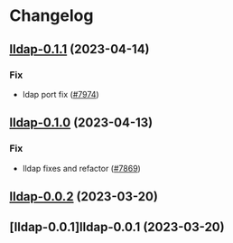 # Changelog



## [lldap-0.1.1](https://github.com/truecharts/charts/compare/lldap-0.1.0...lldap-0.1.1) (2023-04-14)

### Fix

- ldap port fix ([#7974](https://github.com/truecharts/charts/issues/7974))
  
  


## [lldap-0.1.0](https://github.com/truecharts/charts/compare/lldap-0.0.2...lldap-0.1.0) (2023-04-13)

### Fix

- lldap fixes and refactor ([#7869](https://github.com/truecharts/charts/issues/7869))
  
  


## [lldap-0.0.2](https://github.com/truecharts/charts/compare/lldap-0.0.1...lldap-0.0.2) (2023-03-20)




## [lldap-0.0.1]lldap-0.0.1 (2023-03-20)

